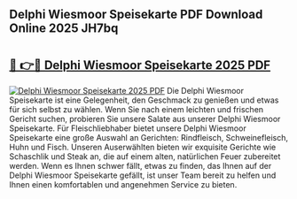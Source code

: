## Delphi Wiesmoor Speisekarte PDF Download Online 2025 JH7bq

# <h2><a href="http://gc7p1e.nevu.top/?p=Delphi+Wiesmoor+Speisekarte">🔗 👉🔴 Delphi Wiesmoor Speisekarte 2025 PDF</a></h2>

[![Delphi Wiesmoor Speisekarte 2025 PDF](https://i.imgur.com/dBaPXMq.png)](http://gc7p1e.nevu.top/?p=Delphi+Wiesmoor+Speisekarte)
Die Delphi Wiesmoor Speisekarte ist eine Gelegenheit, den Geschmack zu genießen und etwas für sich selbst zu wählen. Wenn Sie nach einem leichten und frischen Gericht suchen, probieren Sie unsere Salate aus unserer Delphi Wiesmoor Speisekarte. Für Fleischliebhaber bietet unsere Delphi Wiesmoor Speisekarte eine große Auswahl an Gerichten: Rindfleisch, Schweinefleisch, Huhn und Fisch. Unseren Auserwählten bieten wir exquisite Gerichte wie Schaschlik und Steak an, die auf einem alten, natürlichen Feuer zubereitet werden. Wenn es Ihnen schwer fällt, etwas zu finden, das Ihnen auf der Delphi Wiesmoor Speisekarte gefällt, ist unser Team bereit zu helfen und Ihnen einen komfortablen und angenehmen Service zu bieten.
